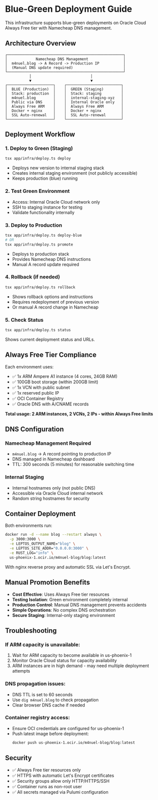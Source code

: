 # Blue-Green Deployment Guide

This infrastructure supports blue-green deployments on Oracle Cloud Always Free tier with Namecheap DNS management.

## Architecture Overview

```
┌─────────────────────────────────────────────────────┐
│             Namecheap DNS Management                │
│  m4nuel.blog -> A Record -> Production IP           │
│  (Manual DNS update required)                       │
└─────────────────────────────────────────────────────┘
           │                           │
           ▼                           ▼
┌─────────────────────┐    ┌─────────────────────────┐
│  BLUE (Production)  │    │  GREEN (Staging)        │
│  Stack: production  │    │  Stack: staging         │
│  m4nuel.blog        │    │  internal-staging-xyz   │
│  Public via DNS     │    │  Internal Oracle only   │
│  Always Free ARM    │    │  Always Free ARM        │
│  Docker + nginx     │    │  Docker + nginx         │
│  SSL Auto-renewal   │    │  SSL Auto-renewal       │
└─────────────────────┘    └─────────────────────────┘
```

## Deployment Workflow

### 1. Deploy to Green (Staging)
```bash
tsx app/infra/deploy.ts deploy
```
- Deploys new version to internal staging stack
- Creates internal staging environment (not publicly accessible)
- Keeps production (blue) running

### 2. Test Green Environment
- Access: Internal Oracle Cloud network only
- SSH to staging instance for testing
- Validate functionality internally

### 3. Deploy to Production
```bash
tsx app/infra/deploy.ts deploy-blue
# OR
tsx app/infra/deploy.ts promote
```
- Deploys to production stack
- Provides Namecheap DNS instructions
- Manual A record update required

### 4. Rollback (if needed)
```bash
tsx app/infra/deploy.ts rollback
```
- Shows rollback options and instructions
- Requires redeployment of previous version
- Or manual A record change in Namecheap

### 5. Check Status
```bash
tsx app/infra/deploy.ts status
```
Shows current deployment status and URLs.

## Always Free Tier Compliance

Each environment uses:
- ✅ 1x ARM Ampere A1 instance (4 cores, 24GB RAM)
- ✅ 100GB boot storage (within 200GB limit)
- ✅ 1x VCN with public subnet
- ✅ 1x reserved public IP
- ✅ OCI Container Registry
- ✅ Oracle DNS with A/CNAME records

**Total usage: 2 ARM instances, 2 VCNs, 2 IPs - within Always Free limits**

## DNS Configuration

### Namecheap Management Required
- `m4nuel.blog` -> A record pointing to production IP
- DNS managed in Namecheap dashboard
- TTL: 300 seconds (5 minutes) for reasonable switching time

### Internal Staging
- Internal hostnames only (not public DNS)
- Accessible via Oracle Cloud internal network
- Random string hostnames for security

## Container Deployment

Both environments run:
```bash
docker run -d --name blog --restart always \
  -p 3000:3000 \
  -e LEPTOS_OUTPUT_NAME="blog" \
  -e LEPTOS_SITE_ADDR="0.0.0.0:3000" \
  -e RUST_LOG="info" \
  us-phoenix-1.ocir.io/m4nuel-blog/blog:latest
```

With nginx reverse proxy and automatic SSL via Let's Encrypt.

## Manual Promotion Benefits

- **Cost Effective**: Uses Always Free tier resources
- **Testing Isolation**: Green environment completely internal
- **Production Control**: Manual DNS management prevents accidents
- **Simple Operations**: No complex DNS orchestration
- **Secure Staging**: Internal-only staging environment

## Troubleshooting

### If ARM capacity is unavailable:
1. Wait for ARM capacity to become available in us-phoenix-1
2. Monitor Oracle Cloud status for capacity availability
3. ARM instances are in high demand - may need multiple deployment attempts

### DNS propagation issues:
- DNS TTL is set to 60 seconds
- Use `dig m4nuel.blog` to check propagation
- Clear browser DNS cache if needed

### Container registry access:
- Ensure OCI credentials are configured for us-phoenix-1
- Push latest image before deployment:
  ```bash
  docker push us-phoenix-1.ocir.io/m4nuel-blog/blog:latest
  ```

## Security

- ✅ Always Free tier resources only
- ✅ HTTPS with automatic Let's Encrypt certificates
- ✅ Security groups allow only HTTP/HTTPS/SSH
- ✅ Container runs as non-root user
- ✅ All secrets managed via Pulumi configuration